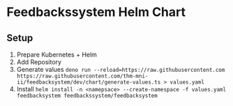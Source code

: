 # Feedbackssystem Helm Chart

## Setup

1. Prepare Kubernetes + Helm
2. Add Repository
3. Generate values `deno run --reload=https://raw.githubusercontent.com https://raw.githubusercontent.com/thm-mni-ii/feedbacksystem/dev/chart/generate-values.ts > values.yaml`
4. Install `helm install -n <namepsace> --create-namespace -f values.yaml feedbacksystem feedbackssystem/feedbacksystem`
